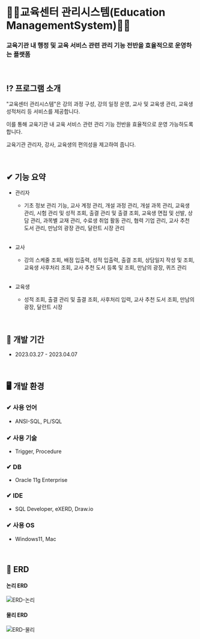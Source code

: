 # 👨‍💻교육센터 관리시스템(Education ManagementSystem)👩‍💻
### 교육기관 내 행정 및 교육 서비스 관련 관리 기능 전반을 효율적으로 운영하는 플랫폼<br>

<br>

## ⁉ 프로그램 소개
  <p>"교육센터 관리시스템"은 강의 과정 구성, 강의 일정 운영, 교사 및 교육생 관리, 교육생 성적처리 등 서비스를 제공합니다.</p>
  <p>이를 통해 교육기관 내 교육 서비스 관련 관리 기능 전반을 효율적으로 운영 가능하도록 합니다.</p>
  <p>교육기관 관리자, 강사, 교육생의 편의성을 제고하여 줍니다.</p>
  
  <br>
  
## ✔ 기능 요약
- 관리자
  - 기초 정보 관리 기능, 교사 계정 관리, 개설 과정 관리, 개설 과목 관리, 교육생 관리,
 시험 관리 및 성적 조회, 출결 관리 및 출결 조회, 교육생 면접 및 선발, 상담 관리,
 과목별 교재 관리, 수료생 취업 활동 관리, 협력 기업 관리, 교사 추천 도서 관리,
 만남의 광장 관리, 달란트 시장 관리
<br><br>

- 교사
  - 강의 스케줄 조회, 배점 입출력, 성적 입출력, 출결 조회, 상담일지 작성 및 조회,
 교육생 사후처리 조회, 교사 추천 도서 등록 및 조회, 만남의 광장, 퀴즈 관리
<br><br>

- 교육생
  - 성적 조회, 출결 관리 및 출결 조회, 사후처리 입력, 교사 추천 도서 조회,
 만남의 광장, 달란트 시장

<br>

## 📆 개발 기간
- 2023.03.27 - 2023.04.07

<br>

## 🖥 개발 환경
### ✔ 사용 언어
- ANSI-SQL, PL/SQL
### ✔ 사용 기술
- Trigger, Procedure
### ✔ DB
- Oracle 11g Enterprise
### ✔ IDE
- SQL Developer, eXERD, Draw.io
### ✔ 사용 OS
- Windows11, Mac

<br>

## 📁 ERD 
#### 논리 ERD
![ERD-논리](https://github.com/Maengmo/Education_Center_Management_System/assets/117720344/6bc97d16-4eb4-451f-a268-24645f693886)

#### 물리 ERD
![ERD-물리](https://github.com/Maengmo/Education_Center_Management_System/assets/117720344/20df60ac-dd4c-47d9-90fc-772f27abadb0)


